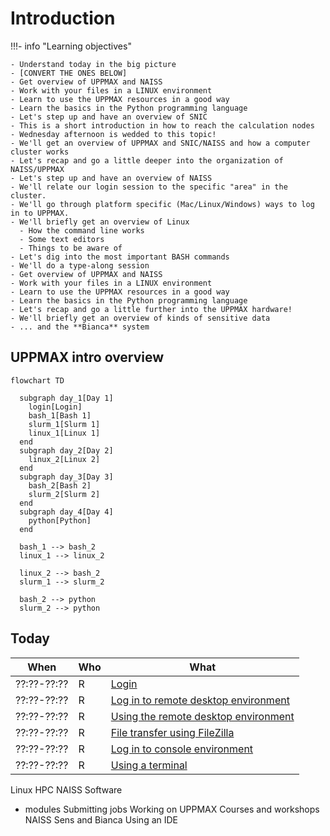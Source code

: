 # Introduction

!!!- info "Learning objectives"

    - Understand today in the big picture
    - [CONVERT THE ONES BELOW]
    - Get overview of UPPMAX and NAISS
    - Work with your files in a LINUX environment
    - Learn to use the UPPMAX resources in a good way
    - Learn the basics in the Python programming language
    - Let's step up and have an overview of SNIC
    - This is a short introduction in how to reach the calculation nodes
    - Wednesday afternoon is wedded to this topic!
    - We'll get an overview of UPPMAX and SNIC/NAISS and how a computer cluster works
    - Let's recap and go a little deeper into the organization of NAISS/UPPMAX
    - Let's step up and have an overview of NAISS
    - We'll relate our login session to the specific "area" in the cluster.
    - We'll go through platform specific (Mac/Linux/Windows) ways to log in to UPPMAX.
    - We'll briefly get an overview of Linux
      - How the command line works
      - Some text editors
      - Things to be aware of
    - Let's dig into the most important BASH commands
    - We'll do a type-along session
    - Get overview of UPPMAX and NAISS
    - Work with your files in a LINUX environment
    - Learn to use the UPPMAX resources in a good way
    - Learn the basics in the Python programming language
    - Let's recap and go a little further into the UPPMAX hardware!
    - We'll briefly get an overview of kinds of sensitive data
    - ... and the **Bianca** system

## UPPMAX intro overview

```mermaid
flowchart TD

  subgraph day_1[Day 1]
    login[Login]
    bash_1[Bash 1]
    slurm_1[Slurm 1]
    linux_1[Linux 1]
  end
  subgraph day_2[Day 2]
    linux_2[Linux 2]
  end
  subgraph day_3[Day 3]
    bash_2[Bash 2]
    slurm_2[Slurm 2]
  end
  subgraph day_4[Day 4]
    python[Python]
  end

  bash_1 --> bash_2
  linux_1 --> linux_2  

  linux_2 --> bash_2
  slurm_1 --> slurm_2

  bash_2 --> python
  slurm_2 --> python
```

## Today

When       |Who|What
-----------|---|-----------------
??:??-??:??|R  |[Login](login.md)
??:??-??:??|R  |[Log in to remote desktop environment](login_remote_desktop.md)
??:??-??:??|R  |[Using the remote desktop environment](use_remote_desktop.md)
??:??-??:??|R  |[File transfer using FileZilla](file_transfer_using_filezilla.md)
??:??-??:??|R  |[Log in to console environment](login_console.md)
??:??-??:??|R  |[Using a terminal](use_terminal.md)

Linux
HPC
NAISS
Software
- modules
Submitting jobs
Working on UPPMAX
Courses and workshops
NAISS Sens and Bianca
Using an IDE
